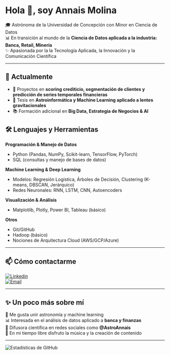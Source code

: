 # Hola 👋, soy Annais Molina  

🎓 Astrónoma de la Universidad de Concepción con Minor en Ciencia de Datos  
📊 En transición al mundo de la **Ciencia de Datos aplicada a la industria: Banca, Retail, Minería**  
✨ Apasionada por la la Tecnología Aplicada, la Innovación y la Comunicación Científica  

---

## 🌱 Actualmente
- 🚀 Proyectos en **scoring crediticio, segmentación de clientes y predicción de series temporales financieras**  
- 🔭 Tesis en **Astroinformática y Machine Learning aplicado a lentes gravitacionales**  
- 📚 Formación adicional en **Big Data, Estrategia de Negocios & AI**  

## 🛠 Lenguajes y Herramientas  

**Programación & Manejo de Datos**  
- Python (Pandas, NumPy, Scikit-learn, TensorFlow, PyTorch)  
- SQL (consultas y manejo de bases de datos)  

**Machine Learning & Deep Learning**  
- Modelos: Regresión Logística, Árboles de Decisión, Clustering (K-means, DBSCAN, Jerárquico)  
- Redes Neuronales: RNN, LSTM, CNN, Autoencoders  

**Visualización & Análisis**  
- Matplotlib, Plotly, Power BI, Tableau (básico)  

**Otros**  
- Git/GitHub  
- Hadoop (básico)  
- Nociones de Arquitectura Cloud (AWS/GCP/Azure)  

---

## 📫 Cómo contactarme  
[![Linkedin](https://img.shields.io/badge/LinkedIn-blue?style=for-the-badge&logo=linkedin)](https://www.linkedin.com/in/annaismolina/)  
[![Email](https://img.shields.io/badge/Email-D14836?style=for-the-badge&logo=gmail&logoColor=white)](mailto:astroannais@gmail.com)  

---

## ✨ Un poco más sobre mí  
🌌 Me gusta unir astronomía y machine learning  
📊 Interesada en el análisis de datos aplicado a **banca y finanzas**  
🎥 Difusora científica en redes sociales como **@AstroAnnais**  
🎸 En mi tiempo libre disfruto la música y la creación de contenido  

---

![Estadísticas de GitHub](https://github-readme-stats.vercel.app/api?username=AnnaisMolina&show_icons=true&theme=radical)
<!--
**AnnaisMolina/AnnaisMolina** is a ✨ _special_ ✨ repository because its `README.md` (this file) appears on your GitHub profile.

Here are some ideas to get you started:

- 🔭 I’m currently working on ...
- 🌱 I’m currently learning ...
- 👯 I’m looking to collaborate on ...
- 🤔 I’m looking for help with ...
- 💬 Ask me about ...
- 📫 How to reach me: ...
- 😄 Pronouns: ...
- ⚡ Fun fact: ...
-->
